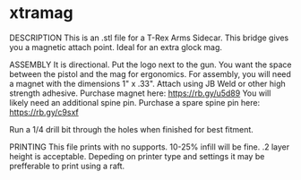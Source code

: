 # xtramag

DESCRIPTION
This is an .stl file for a T-Rex Arms Sidecar.
This bridge gives you a magnetic attach point. Ideal for an extra glock mag. 

ASSEMBLY
It is directional. Put the logo next to the gun. You want the space between the pistol and the mag for ergonomics. 
For assembly, you will need a magnet with the dimensions 1" x .33". Attach using JB Weld or other high strength adhesive. 
Purchase magnet here: https://rb.gy/u5d89 
You will likely need an additional spine pin. 
Purchase a spare spine pin here: https://rb.gy/c9sxf

Run a 1/4 drill bit through the holes when finished for best fitment. 

PRINTING
This file prints with no supports. 
10-25% infill will be fine.
.2 layer height is acceptable. 
Depeding on printer type and settings it may be prefferable to print using a raft. 
